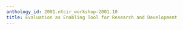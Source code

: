 ```yaml
---
anthology_id: 2001.ntcir_workshop-2001.10
title: Evaluation as Enabling Tool for Research and Development
---
```


